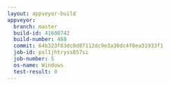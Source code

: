 ```yaml
---
layout: appveyor-build
appveyor:
  branch: master
  build-id: 41600742
  build-number: 488
  commit: 64b323f83dc0d87112dc9e3a30dc4f8ea31933f1
  job-id: pxl1jhtryss857si
  job-number: 5
  os-name: Windows
  test-result: 0
---
```

